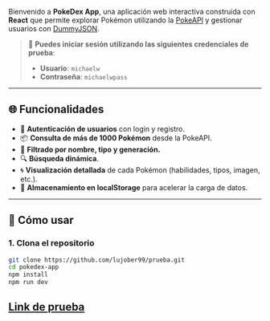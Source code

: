 Bienvenido a **PokeDex App**, una aplicación web interactiva construida con **React** que permite explorar Pokémon utilizando la [PokeAPI](https://pokeapi.co/) y gestionar usuarios con [DummyJSON](https://dummyjson.com/).

> 🧪 **Puedes iniciar sesión utilizando las siguientes credenciales de prueba**:
> - **Usuario**: `michaelw`
> - **Contraseña**: `michaelwpass`

---

## 🌐 Funcionalidades

- 🔐 **Autenticación de usuarios** con login y registro.
- 📦 **Consulta de más de 1000 Pokémon** desde la PokeAPI.
- 🧠 **Filtrado por nombre, tipo y generación.**
- 🔍 **Búsqueda dinámica**.
- 🌀 **Visualización detallada** de cada Pokémon (habilidades, tipos, imagen, etc.).
- 💾 **Almacenamiento en localStorage** para acelerar la carga de datos.

---

## 🚀 Cómo usar

### 1. Clona el repositorio
```bash
git clone https://github.com/lujober99/prueba.git
cd pokedex-app
npm install
npm run dev
```

## [Link de prueba](https://prueba-one-orcin.vercel.app/)